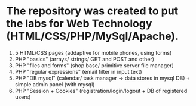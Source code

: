 # The repository was created to put the labs for Web Technology (HTML/CSS/PHP/MySql/Apache).

1.  5 HTML/CSS pages (addaptive for mobile phones, using forms)
2.  PHP "basics" (arrays/ strings/ GET and POST and other)
3.  PHP "files and forms" (shop base/ primitive server file manager)
4.  PHP "regular expressions" (email filter in input text)
5.  PHP "DB mysql" (calendar/ task manager -> data stores in mysql DB) + simple admin panel (with mysql)
6.  PHP "Session + Cookies" (registration/login/logout + DB of registered users)
